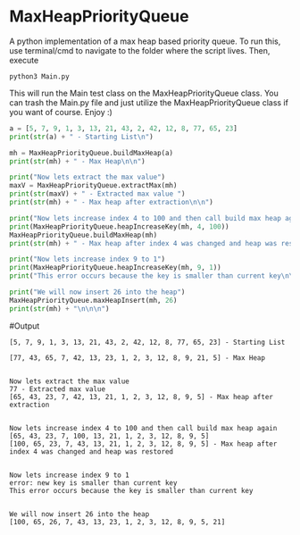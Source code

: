 # MaxHeapPriorityQueue
A python implementation of a max heap based priority queue. To run this, use terminal/cmd to navigate to the folder where the script lives. Then, execute

```shell
python3 Main.py
```
This will run the Main test class on the MaxHeapPriorityQueue class. You can trash the Main.py file and just utilize the MaxHeapPriorityQueue class if you want of course. Enjoy :)

```python
a = [5, 7, 9, 1, 3, 13, 21, 43, 2, 42, 12, 8, 77, 65, 23]
print(str(a) + " - Starting List\n")

mh = MaxHeapPriorityQueue.buildMaxHeap(a)
print(str(mh) + " - Max Heap\n\n")

print("Now lets extract the max value")
maxV = MaxHeapPriorityQueue.extractMax(mh)
print(str(maxV) + " - Extracted max value ")
print(str(mh) + " - Max heap after extraction\n\n")

print("Now lets increase index 4 to 100 and then call build max heap again")
print(MaxHeapPriorityQueue.heapIncreaseKey(mh, 4, 100))
MaxHeapPriorityQueue.buildMaxHeap(mh)
print(str(mh) + " - Max heap after index 4 was changed and heap was restored\n\n")

print("Now lets increase index 9 to 1")
print(MaxHeapPriorityQueue.heapIncreaseKey(mh, 9, 1))
print("This error occurs because the key is smaller than current key\n\n")

print("We will now insert 26 into the heap")
MaxHeapPriorityQueue.maxHeapInsert(mh, 26)
print(str(mh) + "\n\n\n")
```

#Output
```shell
[5, 7, 9, 1, 3, 13, 21, 43, 2, 42, 12, 8, 77, 65, 23] - Starting List

[77, 43, 65, 7, 42, 13, 23, 1, 2, 3, 12, 8, 9, 21, 5] - Max Heap


Now lets extract the max value
77 - Extracted max value
[65, 43, 23, 7, 42, 13, 21, 1, 2, 3, 12, 8, 9, 5] - Max heap after extraction


Now lets increase index 4 to 100 and then call build max heap again
[65, 43, 23, 7, 100, 13, 21, 1, 2, 3, 12, 8, 9, 5]
[100, 65, 23, 7, 43, 13, 21, 1, 2, 3, 12, 8, 9, 5] - Max heap after index 4 was changed and heap was restored


Now lets increase index 9 to 1
error: new key is smaller than current key
This error occurs because the key is smaller than current key


We will now insert 26 into the heap
[100, 65, 26, 7, 43, 13, 23, 1, 2, 3, 12, 8, 9, 5, 21]
```
